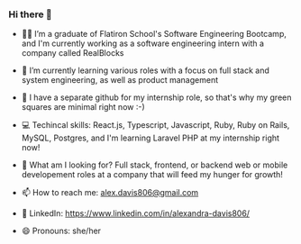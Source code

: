 ### Hi there 👋

- 👩‍🎓 I’m a graduate of Flatiron School's Software Engineering Bootcamp, and I'm currently working as a software engineering intern with a company called RealBlocks
- 🌱 I’m currently learning various roles with a focus on full stack and system engineering, as well as product management
- 👯 I have a separate github for my internship role, so that's why my green squares are minimal right now :-)
- 💻 Techincal skills: React.js, Typescript, Javascript, Ruby, Ruby on Rails, MySQL, Postgres, and I'm learning Laravel PHP at my internship right now!
- 👩‍ What am I looking for? Full stack, frontend, or backend web or mobile developement roles at a company that will feed my hunger for growth!

- 📫 How to reach me: alex.davis806@gmail.com
- 📱 LinkedIn: https://www.linkedin.com/in/alexandra-davis806/
- 😄 Pronouns: she/her

<!--
**alexandradavis806/alexandradavis806** is a ✨ _special_ ✨ repository because its `README.md` (this file) appears on your GitHub profile.

Here are some ideas to get you started:

- I’m currently working as a software engineering intern with a company called RealBlocks
- 🌱 I’m currently learning various roles with a focus on full stack and system engineering, as well as product management
- 👯 I have a separate github for my internship role, so that's why my green squares are minimal right now :-)
- 📫 How to reach me: alex.davis806@gmail.com
- 😄 Pronouns: she/her
-->
